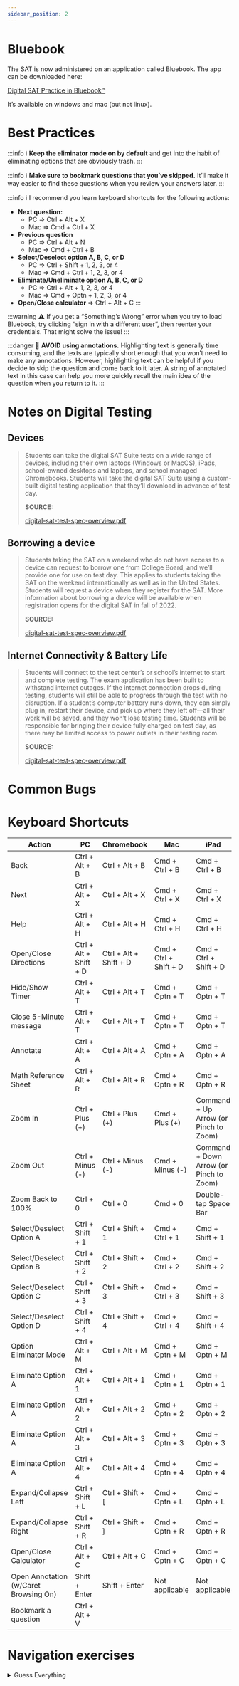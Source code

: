 ```yaml
---
sidebar_position: 2
---
```

# Bluebook

The SAT is now administered on an application called Bluebook. The app can be downloaded here:

[Digital SAT Practice in Bluebook™](https://satsuite.collegeboard.org/digital/digital-practice-preparation/practice-tests/bluebook)

It’s available on windows and mac (but not linux).

# Best Practices

:::info
ℹ️ **Keep the eliminator mode on by default** and get into the habit of eliminating options that are obviously trash.
:::


:::info
ℹ️ **Make sure to bookmark questions that you’ve skipped.** It’ll make it way easier to find these questions when you review your answers later.
:::

:::info
ℹ️ I recommend you learn keyboard shortcuts for the following actions:

- **Next question:**
    - PC ⇒ Ctrl + Alt + X
    - Mac ⇒ Cmd + Ctrl + X
- **Previous question**
    - PC ⇒ Ctrl + Alt + N
    - Mac ⇒ Cmd + Ctrl + B
- **Select/Deselect option A, B, C, or D**
    - PC ⇒ Ctrl + Shift + 1, 2, 3, or 4
    - Mac ⇒ Cmd + Ctrl + 1, 2, 3, or 4
- **Eliminate/Uneliminate option A, B, C, or D**
    - PC ⇒ Ctrl + Alt + 1, 2, 3, or 4
    - Mac ⇒ Cmd + Optn + 1, 2, 3, or 4
- **Open/Close calculator** ⇒ Ctrl + Alt + C
:::

:::warning
⚠️ If you get a “Something’s Wrong” error when you try to load Bluebook, try clicking “sign in with a different user”, then reenter your credentials. That might solve the issue!
:::


:::danger
🚫 **AVOID using annotations.** Highlighting text is generally time consuming, and the texts are typically short enough that you won’t need to make any annotations. However, highlighting text can be helpful if you decide to skip the question and come back to it later. A string of annotated text in this case can help you more quickly recall the main idea of the question when you return to it.
:::


# Notes on Digital Testing

## Devices

> Students can take the digital SAT Suite tests on a wide range of devices, including their own laptops (Windows or MacOS), iPads, school-owned desktops and laptops, and school managed Chromebooks. Students will take the digital SAT Suite using a custom-built digital testing application that they’ll download in advance of test day.
> 
> 
> 
> **SOURCE:** 
> 
> [digital-sat-test-spec-overview.pdf](Bluebook%20c62493a48c224baab35fa270bcc894fa/digital-sat-test-spec-overview.pdf)
> 

## Borrowing a device

> Students taking the SAT on a weekend who do not have access to a device can request to borrow one from College Board, and we’ll provide one for use on test day. This applies to students taking the SAT on the weekend internationally as well as in the United States. Students will request a device when they register for the SAT. More information about borrowing a device will be available when registration opens for the digital SAT in fall of 2022.
> 
> 
> 
> **SOURCE:** 
> 
> [digital-sat-test-spec-overview.pdf](Bluebook%20c62493a48c224baab35fa270bcc894fa/digital-sat-test-spec-overview.pdf)
> 

## Internet Connectivity & Battery Life

> Students will connect to the test center’s or school’s internet to start and complete testing. The exam application has been built to withstand internet outages. If the internet connection drops during testing, students will still be able to progress through the test with no disruption. If a student’s computer battery runs down, they can simply plug in, restart their device, and pick up where they left off—all their work will be saved, and they won’t lose testing time. Students will be responsible for bringing their device fully charged on test day, as there may be limited access to power outlets in their testing room.
> 
> 
> 
> **SOURCE:** 
> 
> [digital-sat-test-spec-overview.pdf](Bluebook%20c62493a48c224baab35fa270bcc894fa/digital-sat-test-spec-overview.pdf)
> 

# Common Bugs

<!-- ![image (2).png]() -->

# Keyboard Shortcuts

| Action | PC | Chromebook | Mac | iPad |
| --- | --- | --- | --- | --- |
| Back | Ctrl + Alt + B | Ctrl + Alt + B | Cmd + Ctrl + B | Cmd + Ctrl + B |
| Next | Ctrl + Alt + X | Ctrl + Alt + X | Cmd + Ctrl + X | Cmd + Ctrl + X |
| Help | Ctrl + Alt + H | Ctrl + Alt + H | Cmd + Ctrl + H | Cmd + Ctrl + H |
| Open/Close Directions | Ctrl + Alt + Shift + D | Ctrl + Alt + Shift + D | Cmd + Ctrl + Shift + D | Cmd + Ctrl + Shift + D |
| Hide/Show Timer | Ctrl + Alt + T | Ctrl + Alt + T | Cmd + Optn + T | Cmd + Optn + T |
| Close 5-Minute message | Ctrl + Alt + T | Ctrl + Alt + T | Cmd + Optn + T | Cmd + Optn + T |
| Annotate | Ctrl + Alt + A | Ctrl + Alt + A | Cmd + Optn + A | Cmd + Optn + A |
| Math Reference Sheet | Ctrl + Alt + R | Ctrl + Alt + R | Cmd + Optn + R | Cmd + Optn + R |
| Zoom In | Ctrl + Plus (+) | Ctrl + Plus (+) | Cmd + Plus (+) | Command + Up Arrow (or Pinch to Zoom) |
| Zoom Out | Ctrl + Minus (-) | Ctrl + Minus (-) | Cmd + Minus (-) | Command + Down Arrow (or Pinch to Zoom) |
| Zoom Back to 100% | Ctrl + 0 | Ctrl + 0 | Cmd + 0 | Double-tap Space Bar |
| Select/Deselect Option A | Ctrl + Shift + 1 | Ctrl + Shift + 1 | Cmd + Ctrl + 1 | Cmd + Shift + 1 |
| Select/Deselect Option B | Ctrl + Shift + 2 | Ctrl + Shift + 2 | Cmd + Ctrl + 2 | Cmd + Shift + 2 |
| Select/Deselect Option C | Ctrl + Shift + 3 | Ctrl + Shift + 3 | Cmd + Ctrl + 3 | Cmd + Shift + 3 |
| Select/Deselect Option D | Ctrl + Shift + 4 | Ctrl + Shift + 4 | Cmd + Ctrl + 4 | Cmd + Shift + 4 |
| Option Eliminator Mode | Ctrl + Alt + M | Ctrl + Alt + M | Cmd + Optn + M | Cmd + Optn + M |
| Eliminate Option A | Ctrl + Alt + 1 | Ctrl + Alt + 1 | Cmd + Optn + 1 | Cmd + Optn + 1 |
| Eliminate Option A | Ctrl + Alt + 2 | Ctrl + Alt + 2 | Cmd + Optn + 2 | Cmd + Optn + 2 |
| Eliminate Option A | Ctrl + Alt + 3 | Ctrl + Alt + 3 | Cmd + Optn + 3 | Cmd + Optn + 3 |
| Eliminate Option A | Ctrl + Alt + 4 | Ctrl + Alt + 4 | Cmd + Optn + 4 | Cmd + Optn + 4 |
| Expand/Collapse Left | Ctrl + Shift + L | Ctrl + Shift + [ | Cmd + Optn + L | Cmd + Optn + L |
| Expand/Collapse Right | Ctrl + Shift + R | Ctrl + Shift + ] | Cmd + Optn + R | Cmd + Optn + R |
| Open/Close Calculator | Ctrl + Alt + C | Ctrl + Alt + C | Cmd + Optn + C | Cmd + Optn + C |
| Open Annotation (w/Caret Browsing On) | Shift + Enter | Shift + Enter | Not applicable | Not applicable |
| Bookmark a question | Ctrl + Alt + V |  |  |  |

# Navigation exercises
    
<details>
  <summary>Guess Everything</summary>

    The purpose of this exercise is to see how quickly you can guess all 27 questions in a Reading & Writing module by using keyboard shortcuts.
    
    1. Open up Practice Test 1 in Bluebook.
    2. Start the practice test.
    3. Guess all 27 questions by using the shortcut combinations, first to select an answer choice, then to move to the next question. (see table above for these two combos).
    4. Submit your answers and record how much time you had remaining
</details>
